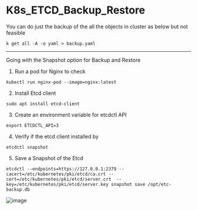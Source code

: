 # K8s_ETCD_Backup_Restore

You can do just the backup of the all the objects in cluster as below but not feasible

```
k get all -A -o yaml > backup.yaml
```

---

Going with the Snapshot option for Backup and Restore

1. Run a pod for Nginx to check

```
kubectl run nginx-pod --image=nginx:latest
```

2. Install Etcd client
```
sudo apt install etcd-client
```

3. Create an environment variable for etcdctl API
```
export ETCDCTL_API=3
```

4. Verify if the etcd client installed by
```
etcdctl snapshot
```

5. Save a Snapshot of the Etcd
```
etcdctl --endpoints=https://127.0.0.1:2379 --cacert=/etc/kubernetes/pki/etcd/ca.crt --cert=/etc/kubernetes/pki/etcd/server.crt  --key=/etc/kubernetes/pki/etcd/server.key snapshot save /opt/etc-backup.db
```

![image](https://github.com/user-attachments/assets/9c4f1538-411e-4a8b-998b-2a59aadba795)

